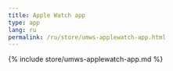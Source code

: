 ```yaml
---
title: Apple Watch app
type: app
lang: ru
permalink: /ru/store/umws-applewatch-app.html
---
```


{% include store/umws-applewatch-app.md %}
